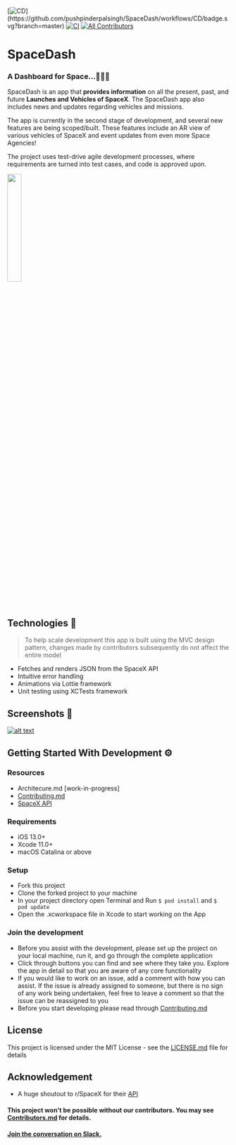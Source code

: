 

[![CD](https://github.com/pushpinderpalsingh/SpaceDash/workflows/CD/badge.svg?)](https://github.com/pushpinderpalsingh/SpaceDash/workflows/CD/badge.svg?branch=master)  [![CI](https://github.com/pushpinderpalsingh/SpaceDash/workflows/CI/badge.svg)](https://github.com/pushpinderpalsingh/SpaceDash/workflows/CI/badge.svg) <!-- ALL-CONTRIBUTORS-BADGE:START - Do not remove or modify this section -->
[![All Contributors](https://img.shields.io/badge/all_contributors-6-orange.svg?style=flat-square)](#contributors-)
<!-- ALL-CONTRIBUTORS-BADGE:END -->

# [](https://github.com/pushpinderpalsingh/SpaceDash#spacedash)SpaceDash

### [](https://github.com/pushpinderpalsingh/SpaceDash#a-dashboard-for-space)A Dashboard for Space...🚀🚀🚀 

SpaceDash is an app that **provides information** on all the present, past, and future **Launches and Vehicles of SpaceX**. The SpaceDash app also includes news and updates regarding vehicles and missions.

The app is currently in the second stage of development, and several new features are being scoped/built. These features include an AR view of various vehicles of SpaceX and event updates from even more Space Agencies!

The project uses test-drive agile development processes, where requirements are turned into test cases, and code is approved upon. 

[<img src="https://github.com/pushpinderpalsingh/SpaceDash/blob/develop/Screenshots/Download_on_the_App_.png"  width=25%>](https://apps.apple.com/in/app/space-dash/id1527766640)

## [](https://github.com/pushpinderpalsingh/SpaceDash#screenshots)Technologies 👾 
> To help scale development this app is built using the MVC design pattern, changes made by contributors subsequently do not affect the entire model
* Fetches and renders JSON from the SpaceX API
* Intuitive error handling
* Animations via Lottie framework
* Unit testing using XCTests framework


## [](https://github.com/pushpinderpalsingh/SpaceDash#screenshots)Screenshots 📸 

[![alt text](https://github.com/pushpinderpalsingh/SpaceX/raw/develop/Screenshots/collage.png "Screen Shots")](https://github.com/pushpinderpalsingh/SpaceX/blob/develop/Screenshots/collage.png)

## [](https://github.com/pushpinderpalsingh/SpaceDash#getting-started-for-development)Getting Started With Development ⚙️

### [](https://github.com/pushpinderpalsingh/SpaceDash#resources)Resources
* Architecure.md [work-in-progress]
* [Contributing.md](https://github.com/pushpinderpalsingh/SpaceDash/blob/develop/Contributing.md)
* [SpaceX API](https://github.com/r-spacex/SpaceX-API)

### [](https://github.com/pushpinderpalsingh/SpaceDash#requirements)Requirements

-   iOS 13.0+
-   Xcode 11.0+
-   macOS Catalina or above

### [](https://github.com/pushpinderpalsingh/SpaceDash#setup)Setup

* Fork this project
* Clone the forked project to your machine
* In your project directory open Terminal and Run  `$ pod install`  and  `$ pod update`
* Open the .xcworkspace file in Xcode to start working on the App


### [](https://github.com/pushpinderpalsingh/SpaceDash#join-the-development)Join the development

* Before you assist with the development, please set up the project on your local machine, run it, and go through the complete application 
* Click through buttons you can find and see where they take you. Explore the app in detail so that you are aware of any core functionality
* If you would like to work on an issue, add a comment with how you can assist. If the issue is already assigned to someone, but there is no sign of any work being undertaken, feel free to leave a comment so that the issue can be reassigned to you
* Before you start developing please read through [Contributing.md](https://github.com/pushpinderpalsingh/SpaceDash/blob/develop/Contributing.md) 


## [](https://github.com/pushpinderpalsingh/SpaceDash#license)License

This project is licensed under the MIT License - see the  [LICENSE.md](https://github.com/pushpinderpalsingh/SpaceDash/blob/develop/LICENSE.md)  file for details

## Acknowledgement
-  A huge shoutout to r/SpaceX for their [API](https://github.com/r-spacex/SpaceX-API)

#### This project won't be possible without our contributors. You may see [Contributors.md](https://github.com/pushpinderpalsingh/SpaceDash/blob/develop/Contributors.md) for details.

#### [Join the conversation on Slack.](https://communityinviter.com/apps/spacedashworkspace/spacedash)
